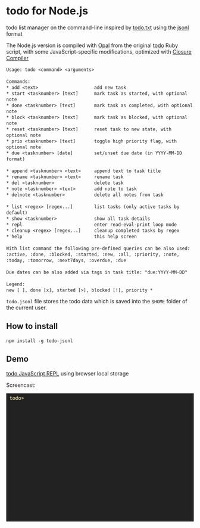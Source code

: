 # todo for Node.js

todo list manager on the command-line inspired by [todo.txt](http://todotxt.org) using the [jsonl](http://jsonlines.org) format

The Node.js version is compiled with [Opal](https://github.com/opal/opal) from the original [todo](https://github.com/gaborbata/todo) Ruby script,
with some JavaScript-specific modifications, optimized with [Closure Compiler](https://github.com/google/closure-compiler)

```
Usage: todo <command> <arguments>

Commands:
* add <text>                     add new task
* start <tasknumber> [text]      mark task as started, with optional note
* done <tasknumber> [text]       mark task as completed, with optional note
* block <tasknumber> [text]      mark task as blocked, with optional note
* reset <tasknumber> [text]      reset task to new state, with optional note
* prio <tasknumber> [text]       toggle high priority flag, with optional note
* due <tasknumber> [date]        set/unset due date (in YYYY-MM-DD format)

* append <tasknumber> <text>     append text to task title
* rename <tasknumber> <text>     rename task
* del <tasknumber>               delete task
* note <tasknumber> <text>       add note to task
* delnote <tasknumber>           delete all notes from task

* list <regex> [regex...]        list tasks (only active tasks by default)
* show <tasknumber>              show all task details
* repl                           enter read-eval-print loop mode
* cleanup <regex> [regex...]     cleanup completed tasks by regex
* help                           this help screen

With list command the following pre-defined queries can be also used:
:active, :done, :blocked, :started, :new, :all, :priority, :note,
:today, :tomorrow, :next7days, :overdue, :due

Due dates can be also added via tags in task title: "due:YYYY-MM-DD"

Legend:
new [ ], done [x], started [>], blocked [!], priority *
```

`todo.jsonl` file stores the todo data which is saved into the `$HOME` folder of the current user.

## How to install

```
npm install -g todo-jsonl
```

## Demo

[todo JavaScript REPL](http://gaborbata.github.io/todo/) using browser local storage

Screencast:

![todo](https://raw.githubusercontent.com/gaborbata/todo/master/todo.gif)
